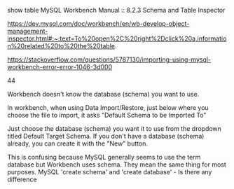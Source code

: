 


show table 
MySQL Workbench Manual :: 8.2.3 Schema and Table Inspector

https://dev.mysql.com/doc/workbench/en/wb-develop-object-management-inspector.html#:~:text=To%20open%2C%20right%2Dclick%20a,information%20related%20to%20the%20table.


https://stackoverflow.com/questions/5787130/importing-using-mysql-workbench-error-error-1046-3d000

44

Workbench doesn't know the database (schema) you want to use.

In workbench, when using Data Import/Restore, just below where you choose the file to import, it asks "Default Schema to be Imported To"

Just choose the database (schema) you want it to use from the dropdown titled Default Target Schema. If you don't have a database (schema) already, you can create it with the "New" button.

This is confusing because MySQL generally seems to use the term database but Workbench uses schema. They mean the same thing for most purposes. MySQL 'create schema' and 'create database' - Is there any difference